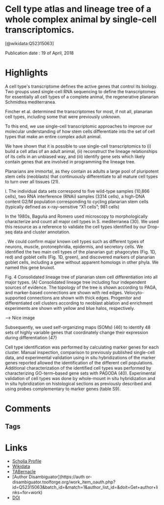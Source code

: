 
Cell type atlas and lineage tree of a whole complex animal by single-cell transcriptomics.
==========================================================================================
  
  [@wikidata:Q52315063]  
  
Publication date : 19 of April, 2018  

# Highlights

A cell type's transcriptome defines the active genes that control its biology. Two groups used single-cell RNA sequencing to define the transcriptomes for essentially all cell types of a complete animal, the regenerative planarian Schmidtea mediterranea. 

Fincher et al. determined the transcriptomes for most, if not all, planarian cell types, including some that were previously unknown.

To this end, we use single-cell transcriptomic approaches to improve our molecular understanding of how stem cells differentiate into the set of cell types that make an entire complex adult animal.

We have shown that it is possible to use single-cell transcriptomics to (i) build a cell atlas of an adult animal, (ii) reconstruct the lineage relationships of its cells in an unbiased way, and (iii) identify gene sets which likely contain genes that are involved in programming the lineage tree.

 Planarians are immortal, as they contain as adults a large pool of pluripotent stem cells (neoblasts) that continuously differentiate to all mature cell types to turn over all tissues (21). 


 l. The individual data sets correspond to five wild-type samples (10,866 cells), two RNA interference (RNAi) samples (3314 cells), a high-DNA content G2/M population corresponding to cycling planarian stem cells (typically defined as x-ray–sensitive “X1 cells”; 981 cells) 

 In the 1980s, Baguñà and Romero used microscopy to morphologically characterize and count all major cell types in S. mediterranea (30). We used this resource as a reference to validate the cell types identified by our Drop-seq data and cluster annotation.

 . We could confirm major known cell types such as different types of neurons, muscle, protonephridia, epidermis, and secretory cells. We identified the two main cell types of the planarian gut: phagocytes (Fig. 1D, red) and goblet cells (Fig. 1D, green), and discovered markers of planarian goblet cells, including a gene without apparent homologs in other phyla. We named this gene bruixot.

 Fig. 4 Consolidated lineage tree of planarian stem cell differentiation into all major types.
(A) Consolidated lineage tree including four independent sources of evidence. The topology of the tree is shown according to PAGA, and marker-based connections are shown with red edges. Velocyto-supported connections are shown with thick edges. Progenitor and differentiated cell clusters according to neoblast ablation and enrichment experiments are shown with yellow and blue halos, respectively. 

--> Nice image

Subsequently, we used self-organizing maps (SOMs) (46) to identify 48 sets of highly variable genes that coordinately change their expression during differentiation (47)

Cell type identification was performed by calculating marker genes for each cluster. Manual inspection, comparison to previously published single-cell data, and experimental validation using in situ hybridizations of the marker genes reported allowed the identification of the different cell populations. Additional characterization of the identified cell types was performed by characterizing GO-term–based gene sets with PAGODA (40). Experimental validation of cell types was done by whole-mount in situ hybridization and in situ hybridization on histological sections as previously described and using probes complementary to marker genes (table S9).
# Comments

## Tags

# Links
  
 * [Scholia Profile](https://scholia.toolforge.org/work/Q52315063)  
 * [Wikidata](https://www.wikidata.org/wiki/Q52315063)  
 * [TABernacle](https://tabernacle.toolforge.org/?#/tab/manual/Q52315063/P921%3BP4510)  
 * [Author Disambiguator](https://auth  or-disambiguator.toolforge.org/work_item_oauth.php?id=Q52315063&batch_id=&match=1&author_list_id=&doit=Get+author+links+for+work)  
 * [DOI](https://doi.org/10.1126/SCIENCE.AAQ1723)  
